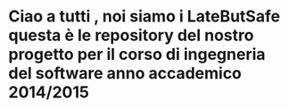 # Ciao a tutti , noi siamo i LateButSafe questa è le repository del nostro progetto per il corso di ingegneria del software anno accademico 2014/2015

